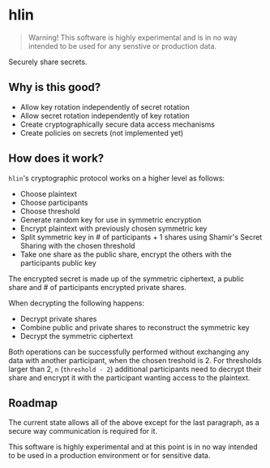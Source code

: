 # hlin

> Warning! This software is highly experimental and is in no way intended to be
> used for any senstive or production data.

Securely share secrets.

## Why is this good?

* Allow key rotation independently of secret rotation
* Allow secret rotation independently of key rotation
* Create cryptographically secure data access mechanisms
* Create policies on secrets (not implemented yet)

## How does it work?

`hlin`'s cryptographic protocol works on a higher level as follows:

* Choose plaintext
* Choose participants
* Choose threshold
* Generate random key for use in symmetric encryption
* Encrypt plaintext with previously chosen symmetric key
* Split symmetric key in # of participants + 1 shares using Shamir's Secret
  Sharing with the chosen threshold
* Take one share as the public share, encrypt the others with the participants
  public key

The encrypted secret is made up of the symmetric ciphertext, a public share and
\# of participants encrypted private shares.

When decrypting the following happens:

* Decrypt private shares
* Combine public and private shares to reconstruct the symmetric key
* Decrypt the symmetric ciphertext

Both operations can be successfully performed without exchanging any data with
another participant, when the chosen treshold is 2. For thresholds larger than
2, `n` (`threshold - 2`) additional participants need to decrypt their share
and encrypt it with the participant wanting access to the plaintext.

## Roadmap

The current state allows all of the above except for the last paragraph, as a
secure way communication is required for it.

This software is highly experimental and at this point is in no way intended to
be used in a production environment or for sensitive data.

